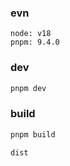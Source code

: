### evn

``` dotenv
node: v18
pnpm: 9.4.0
```


### dev

```bash
pnpm dev
```


### build

```bash
pnpm build
```

`dist`


